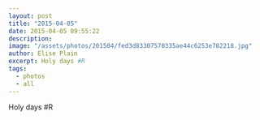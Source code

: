 ```yaml
---
layout: post
title: "2015-04-05"
date: 2015-04-05 09:55:22
description: 
image: "/assets/photos/201504/fed3d83307570335ae44c6253e782218.jpg"
author: Elise Plain
excerpt: Holy days #R
tags: 
  - photos
  - all
---
```


Holy days #R
<p></p>
